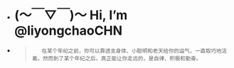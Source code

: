 - # (～￣▽￣)～ Hi, I’m @liyongchaoCHN
- >        在某个年纪之前，你可以靠透支身体、小聪明和老天给你的运气，一直取巧地活着。然而到了某个年纪之后，真正能让你走远的，是自律、积极和勤奋。
<!---
liyongchaoCHN/liyongchaoCHN is a ✨ special ✨ repository because its `README.md` (this file) appears on your GitHub profile.
You can click the Preview link to take a look at your changes.
--->
